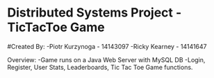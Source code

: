 # Distributed Systems Project - TicTacToe Game

#Created By:
-Piotr Kurzynoga - 14143097
-Ricky Kearney - 14141647

Overview:
-Game runs on a Java Web Server with MySQL DB 
-Login, Register, User Stats, Leaderboards, Tic Tac Toe Game functions.

